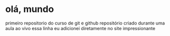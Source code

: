 # olá, mundo
 primeiro repositorio do curso de git e github 
 repositório criado durante uma aula ao vivo 
essa linha eu adicionei diretamente no site impressionante
